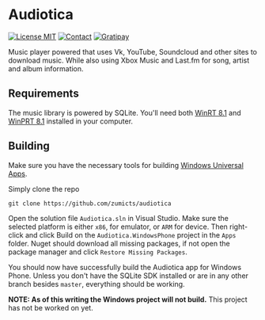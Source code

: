 Audiotica
=========
[![License MIT](https://img.shields.io/badge/license-MIT-642C90.svg?style=flat-square)](https://raw.githubusercontent.com/zumicts/audiotica/master/LICENSE)
[![Contact](https://img.shields.io/badge/contact-@Zumicts-642C90.svg?style=flat-square)](https://twitter.com/zumicts)
[![Gratipay](https://img.shields.io/gratipay/zumicts.svg?style=flat-square)](https://gratipay.com/zumicts)

Music player powered that uses Vk, YouTube, Soundcloud and other sites to download music.  While also using Xbox Music and Last.fm for song, artist and album information.

## Requirements

The music library is powered by SQLite.  You'll need both [WinRT 8.1](http://visualstudiogallery.msdn.microsoft.com/1d04f82f-2fe9-4727-a2f9-a2db127ddc9a) and [WinPRT 8.1](http://visualstudiogallery.msdn.microsoft.com/5d97faf6-39e3-4048-a0bc-adde2af75d1b) installed in your computer.

## Building

Make sure you have the necessary tools for building [Windows Universal Apps](https://dev.windows.com/en-us/develop/building-universal-Windows-apps).

Simply clone the repo

    git clone https://github.com/zumicts/audiotica

Open the solution file `Audiotica.sln` in Visual Studio.  Make sure the selected platform is either `x86`, for emulator, or `ARM` for device.  Then right-click and click Build on the `Audiotica.WindowsPhone` project in the `Apps` folder.  Nuget should download all missing packages, if not open the package manager and click `Restore Missing Packages`.

You should now have successfully build the Audiotica app for Windows Phone.  Unless you don't have the SQLite SDK installed or are in any other branch besides `master`, everything should be working.

**NOTE: As of this writing the Windows project will not build.**  This project has not be worked on yet.

